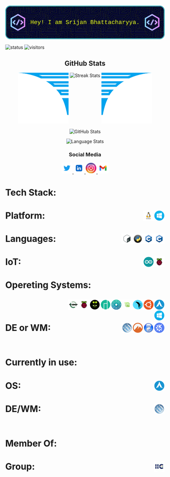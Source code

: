 <p align = "center">
  <img 
    src = "imgs/github-header/v1.webp"
    alt = "Hey! I am Srijan Bhattacharyya."
    width: 500% 
    height: 100% 
  />
</p>


![status](https://img.shields.io/badge/BTW-I%20use%20Arch-blue)
![visitors](https://visitor-badge.laobi.icu/badge?page_id=SrijanBhattacharyya.id)


<h2 align = "center">GitHub Stats</h2>
<div align = "center">
  <img
    src = "imgs/wings/Left.webp" 
    alt = "Left Wing"
    height = "160px"
    width = "160px"
  />
  <img
    align = "top" 
    src = "https://github-readme-streak-stats.herokuapp.com/?user=SrijanBhattacharyya&theme=windows-dark&hide_border=true" 
    alt = "Streak Stats"
    height = "200px"
    width = "500px"
  />
  <img
    src = "imgs/wings/Right.webp" 
    alt = "Right Wing"
    height = "160px"
    width = "160px"
  />

  <p></p>

  <img
    src = "https://github-readme-stats.vercel.app/api?username=SrijanBhattacharyya&show_icons=true&locale=en&theme=github_dark&hide_border=true&bg_color=000000" 
    alt = "GitHub Stats"
    height = "200px"
    width = "500px"
  />

  <p></p>

  <img
    align = top 
    src = "https://github-readme-stats.vercel.app/api/top-langs?username=SrijanBhattacharyya&show_icons=true&locale=en&theme=github_dark&hide_border=true&bg_color=000000&layout=compact&langs_count=10&hide=assembly,fortran,rust,java,r,dart,c%23,jupyter%20notebook,c%2B%2B,tex,pug" 
    alt = "Language Stats"
    height = "170px"
    width = "500px"
  />
</div>


<h3 align="center">Social Media</h3>
<p align="center">
  <a href="https://twitter.com/RohitBh51575865">
    <img height="34" src="imgs/social-media/twitter.webp" alt="Twitter">
  </a>
  <a href="https://www.linkedin.com/in/srijan-bhattacharyya-58b85b272/">
    <img height="34" src="imgs/social-media/linkedin.webp" alt="LinkedIn">
  </a>
  <a href="https://www.instagram.com/_.the._.god._.of._.madness._/">
    <img height="34" src="imgs/social-media/instagram.webp" alt="Instagram">
  </a>
  <a href="https://www.linkedin.com/in/srijan-bhattacharyya-58b85b272/">
    <img height="34" src="imgs/social-media/gmail.webp" alt="Gmail">
  </a>
</p>


<h1></h1>
<h1>Tech Stack:</h1>

<h1>Platform:&nbsp;&nbsp;
  <img 
    src="imgs/platform/windows.webp" 
    height = "34" 
    alt="Windows" align=right
  />
  &nbsp;&nbsp;
  <img 
    src="imgs/platform/linux.webp" 
    height = "34" 
    alt="Linux" align=right
  />
  &nbsp;&nbsp;
</h1>

<h1>Languages:&nbsp;&nbsp;
  <img 
    src="imgs/lang/c.webp"
    height = "34"
    alt="c" 
    align=right
  />&nbsp;&nbsp;
  <img 
    src="imgs/lang/cpp.webp"
    height = "34"
    alt="cpp" 
    align=right
  />&nbsp;&nbsp;
  <img 
    src="imgs/lang/py.webp"
    height = "34"
    alt="py" 
    align=right
  />&nbsp;&nbsp;
  <img 
    src="imgs/lang/bash.webp"
    height = "34"
    alt="bash" 
    align=right
  />&nbsp;&nbsp;
</h1>

<h1>IoT:&nbsp;&nbsp;
  <img 
    src="imgs/iot/rpi.webp" 
    height="34" 
    alt="rasPi" 
    align=right
  />&nbsp;&nbsp;
  <img 
    src="imgs/iot/arduino.webp" 
    height="34" 
    alt="Arduino" 
    align=right
  />&nbsp;&nbsp;
</h1>

<h1>Opereting Systems:&nbsp;&nbsp;

  <img 
    src="imgs/os/arch-linux.webp" 
    height="34" 
    alt="Arch_Linux"
    align=right
  />&nbsp;&nbsp;
  <img 
    src="imgs/os/ubuntu.webp" 
    height="34" 
    alt="Ubuntu"
    align=right
  />&nbsp;&nbsp;
  <img 
    src="imgs/os/parrot-sec.-os.webp" 
    height="34" 
    alt="Parrot_Sec_OS"
    align=right
  />&nbsp;&nbsp;
  <img 
    src="imgs/os/linux-mint.webp" 
    height="34" 
    alt="Linux_Mint"
    align=right
  />&nbsp;&nbsp;
  <img 
    src="imgs/os/kde-neon.webp" 
    height="34" 
    alt="KDE_Neon"
    align=right
  />&nbsp;&nbsp;
  <img 
    src="imgs/os/manjaro.webp" 
    height="34" 
    alt="Manjaro"
    align=right
  />&nbsp;&nbsp;
  <img 
    src="imgs/os/diet-pi.webp" 
    height="34" 
    alt="DietPi"
    align=right
  />&nbsp;&nbsp;
  <img 
    src="imgs/os/raspi-os.webp" 
    height="34" 
    alt="Raspberry_Pi_OS"
    align=right
  />&nbsp;&nbsp;
  <img 
    src="imgs/os/void-linux.webp" 
    height="34" 
    alt="Void_Linux"
    align=right
  />&nbsp;&nbsp;
  <img 
    src="imgs/os/windows.webp" 
    height="34" 
    alt="Windows"
    align=right
  />&nbsp;&nbsp;
</h1>

<h1>DE or WM:&nbsp;&nbsp;
  <img 
    src="imgs/gui/kde.webp"
    height="34" 
    alt="KDE" 
    align=right
  />&nbsp;&nbsp;
  <img 
    src="imgs/gui/gnome.webp"
    height="34" 
    alt="Gnome" 
    align=right
  />&nbsp;&nbsp;
  <img 
    src="imgs/gui/cinnamon.webp"
    height="34" 
    alt="Cinnamon" 
    align=right
  />&nbsp;&nbsp;
  <img 
    src="imgs/gui/i3wm.webp"
    height="34" 
    alt="i3wm" 
    align=right
  />&nbsp;&nbsp;
</h1>


<br>


<h1>Currently in use:</h1>

<h1>OS:&nbsp;&nbsp;
  <img 
    src="imgs/os/current.webp" 
    height="34" 
    alt="Current OS logo"
    align=right
  />&nbsp;&nbsp;
</h1>

<h1>DE/WM:&nbsp;&nbsp;
  <img 
    src="imgs/gui/current.webp" 
    height="34" 
    alt="Current DE/WM logo"
    align=right
  />&nbsp;&nbsp;
</h1>


<br>


<h1>Member Of:</h1>

<h1>Group:&nbsp;&nbsp;
  <img 
    src="imgs/grp/iic.webp" 
    height="34" 
    alt="IIC logo" 
    align=right
  />&nbsp;&nbsp;
</h1>
